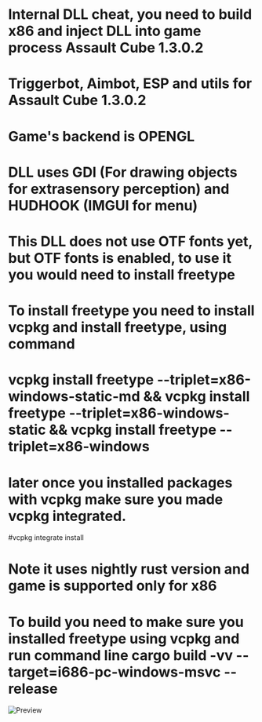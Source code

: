 # Internal DLL cheat, you need to build x86 and inject DLL into game process Assault Cube 1.3.0.2
# Triggerbot, Aimbot, ESP and utils for Assault Cube 1.3.0.2
# Game's backend is OPENGL
# DLL uses GDI (For drawing objects for extrasensory perception) and HUDHOOK (IMGUI for menu)
# This DLL does not use OTF fonts yet, but OTF fonts is enabled, to use it you would need to install freetype
# To install freetype you need to install vcpkg and install freetype, using command 
# vcpkg install freetype --triplet=x86-windows-static-md && vcpkg install freetype --triplet=x86-windows-static && vcpkg install freetype --triplet=x86-windows
# later once you installed packages with vcpkg make sure you made vcpkg integrated.
#vcpkg integrate install
# Note it uses nightly rust version and game is supported only for x86
# To build you need to make sure you installed freetype using vcpkg and run command line cargo build -vv --target=i686-pc-windows-msvc --release
![Preview](https://raw.githubusercontent.com/luadebug/RustedAssaultCube/main/Preview.png)
